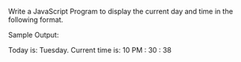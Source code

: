 Write a JavaScript Program to display the current day and time in the following format.

Sample Output:

Today is: Tuesday.
Current time is: 10 PM : 30 : 38